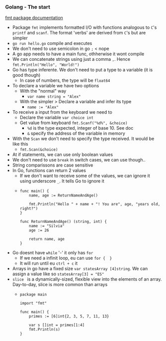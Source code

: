 ### Golang - The start

[fmt package documentation](https://pkg.go.dev/fmt)

- Package ```fmt``` implements formatted I/O with functions analogous to ```C```'s ```printf``` and ```scanf```. The format 'verbs' are derived from ```C```'s but are simpler
- ```go run hello.go``` compile and executes
- We don't need to use semicolon in go ```;``` < nope
- A go app needs to have a main func, othherwise it wont compile
- We can concatenate strings using just a comma ```,```. Hence ```fmt.Println("Hello", "World!")```
- Go has type inferente. We don't need to put a type to a variable (it is good though)
  - In case of numbers, the type will be ```float64```
- To declare a variable we have two options
  - With the "normal" way
    - ```var name string = "Alex"```
  - With the simpler > Declare a variable and infer its type
    - ```name := "Alex"```
- To receive a input from the keyboard we need to
  - Declare the variable ```var choice int```
  - Get value from keyboard ```fmt.Scanf("%d%", &choice)```
    - ```%d``` is the type expected, integer of base 10. See doc
    - ```&``` specify the address of the variable in memory
- With the ```Scan``` we don't need to specify the type received. It would be like this
  - ```fmt.Scan(&choice)```
- At if statements, we can use only boolean values
- We don't need to use ```break``` in switch cases, we can use though..
- String comparissons are case sensitive
- In Go, functions can return 2 values
  - If we don't want to receive some of the values, we can ignore it using underscore ```_```. It tells Go to ignore it
  - ```
    func main() {
        name, age := ReturnNameAndAge()
  
        fmt.Println("Hello " + name + "! You are", age, "years old, right?")
    }

    func ReturnNameAndAge() (string, int) {
        name := "Silvia"
        age := 26

        return name, age
    }
    ```
- Go doesnt have ```while``` '-' it only has ```for```
  - If we need a infinit loop, eu can use ```for {  }```
  - It will run until eu ```ctrl + c``` it
- Arrays in go have a fixed size ```var statesArray [4]string```. We can assign a value like so ```statesArray[3] = "ES"```
- ```slice ``` is a dynamically-sized, flexible view into the elements of an array. Day-to-day, slice is more common than arrays
  - ```
    package main

    import "fmt"

    func main() {
        primes := [6]int{2, 3, 5, 7, 11, 13}

        var s []int = primes[1:4]
        fmt.Println(s)
    }
    ```